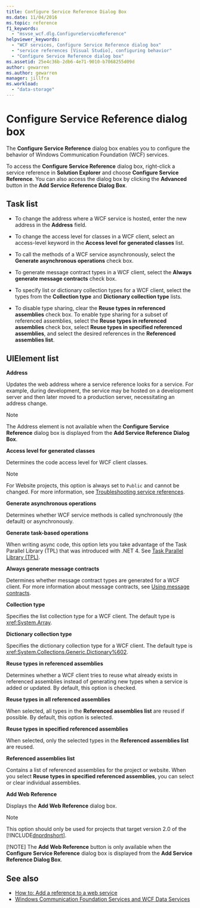 ```yaml
---
title: Configure Service Reference Dialog Box
ms.date: 11/04/2016
ms.topic: reference
f1_keywords:
  - "msvse_wcf.dlg.ConfigureServiceReference"
helpviewer_keywords:
  - "WCF services, Configure Service Reference dialog box"
  - "service references [Visual Studio], configuring behavior"
  - "Configure Service Reference dialog box"
ms.assetid: 25e4c36b-2db6-4e71-9010-b7068255d09d
author: gewarren
ms.author: gewarren
manager: jillfra
ms.workload:
  - "data-storage"
---
```

# Configure Service Reference dialog box

The **Configure Service Reference** dialog box enables you to configure the behavior of Windows Communication Foundation (WCF) services.

To access the **Configure Service Reference** dialog box, right-click a service reference in **Solution Explorer** and choose **Configure Service Reference**. You can also access the dialog box by clicking the **Advanced** button in the **Add Service Reference Dialog Box**.

## Task list

- To change the address where a WCF service is hosted, enter the new address in the **Address** field.

- To change the access level for classes in a WCF client, select an access-level keyword in the **Access level for generated classes** list.

- To call the methods of a WCF service asynchronously, select the **Generate asynchronous operations** check box.

- To generate message contract types in a WCF client, select the **Always generate message contracts** check box.

- To specify list or dictionary collection types for a WCF client, select the types from the **Collection type** and **Dictionary collection type** lists.

- To disable type sharing, clear the **Reuse types in referenced assemblies** check box. To enable type sharing for a subset of referenced assemblies, select the **Reuse types in referenced assemblies** check box, select **Reuse types in specified referenced assemblies**, and select the desired references in the **Referenced assemblies list**.

## UIElement list

 **Address**

 Updates the web address where a service reference looks for a service. For example, during development, the service may be hosted on a development server and then later moved to a production server, necessitating an address change.

> [!NOTE]
> The Address element is not available when the **Configure Service Reference** dialog box is displayed from the **Add Service Reference Dialog Box**.

 **Access level for generated classes**

 Determines the code access level for WCF client classes.

> [!NOTE]
> For Website projects, this option is always set to `Public` and cannot be changed. For more information, see [Troubleshooting service references](../data-tools/troubleshooting-service-references.md).

 **Generate asynchronous operations**

 Determines whether WCF service methods is called synchronously (the default) or asynchronously.

 **Generate task-based operations**

 When writing async code, this option lets you take advantage of the Task Parallel Library (TPL) that was introduced with .NET 4. See [Task Parallel Library (TPL)](/dotnet/standard/parallel-programming/task-parallel-library-tpl).

 **Always generate message contracts**

 Determines whether message contract types are generated for a WCF client. For more information about message contracts, see [Using message contracts](/dotnet/framework/wcf/feature-details/using-message-contracts).

 **Collection type**

 Specifies the list collection type for a WCF client. The default type is <xref:System.Array>.

 **Dictionary collection type**

 Specifies the dictionary collection type for a WCF client. The default type is <xref:System.Collections.Generic.Dictionary%602>.

 **Reuse types in referenced assemblies**

 Determines whether a WCF client tries to reuse what already exists in referenced assemblies instead of generating new types when a service is added or updated. By default, this option is checked.

 **Reuse types in all referenced assemblies**

 When selected, all types in the **Referenced assemblies list** are reused if possible. By default, this option is selected.

 **Reuse types in specified referenced assemblies**

 When selected, only the selected types in the **Referenced assemblies list** are reused.

 **Referenced assemblies list**

 Contains a list of referenced assemblies for the project or website. When you select **Reuse types in specified referenced assemblies**, you can select or clear individual assemblies.

 **Add Web Reference**

 Displays the **Add Web Reference** dialog box.

> [!NOTE]
> This option should only be used for projects that target version 2.0 of the [!INCLUDE[dnprdnshort](../code-quality/includes/dnprdnshort_md.md)].
>
> [!NOTE]
> The **Add Web Reference** button is only available when the **Configure Service Reference** dialog box is displayed from the **Add Service Reference Dialog Box**.

## See also

- [How to: Add a reference to a web service](how-to-add-update-or-remove-a-wcf-data-service-reference.md)
- [Windows Communication Foundation Services and WCF Data Services](../data-tools/configure-service-reference-dialog-box.md)